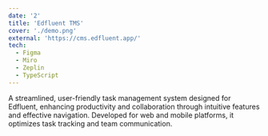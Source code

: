```yaml
---
date: '2'
title: 'Edfluent TMS'
cover: './demo.png'
external: 'https://cms.edfluent.app/'
tech:
  - Figma
  - Miro
  - Zeplin
  - TypeScript
---
```


A streamlined, user-friendly task management system designed for Edfluent, enhancing productivity and collaboration through intuitive features and effective navigation. Developed for web and mobile platforms, it optimizes task tracking and team communication.
